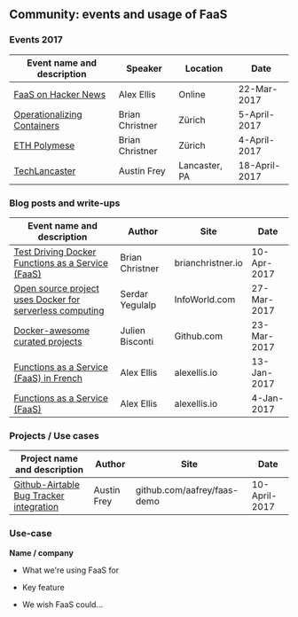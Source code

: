 ## Community: events and usage of FaaS

### Events 2017

| Event name and description                                          | Speaker      | Location | Date        |
|---------------------------------------------------------------------|--------------|----------|-------------|
| [FaaS on Hacker News](https://news.ycombinator.com/item?id=13920588)| Alex Ellis   | Online   | 22-Mar-2017 |
| [Operationalizing Containers](http://www.rackspace-inform.eu/dispatcher/action?wlmsac=t1ejSDdh1hygBurJJANV)| Brian Christner   | Zürich   | 5-April-2017 |
| [ETH Polymese](https://www.polymesse.ch/current-presentations.html)| Brian Christner   | Zürich   | 4-April-2017 |
| [TechLancaster](http://techlancaster.com/meetup)| Austin Frey | Lancaster, PA | 18-April-2017 |

### Blog posts and write-ups

| Event name and description                                          | Author       | Site     | Date        |
|---------------------------------------------------------------------|--------------|----------|-------------|
| [Test Driving Docker Functions as a Service (FaaS)](https://www.brianchristner.io/test-driving-docker-function-as-a-service-faas/) | Brian Christner | brianchristner.io | 10-Apr-2017 |
| [Open source project uses Docker for serverless computing](http://www.infoworld.com/article/3184757/open-source-tools/open-source-project-uses-docker-for-serverless-computing.html#tk.twt_ifw)| Serdar Yegulalp  | InfoWorld.com   | 27-Mar-2017 |
| [Docker-awesome curated projects](https://github.com/veggiemonk/awesome-docker#serverless) | Julien Bisconti | Github.com | 23-Mar-2017 |
| [Functions as a Service (FaaS) in French](http://blog.alexellis.io/fonction-service/) | Alex Ellis | alexellis.io | 13-Jan-2017 |
| [Functions as a Service (FaaS)](http://blog.alexellis.io/functions-as-a-service/) | Alex Ellis | alexellis.io | 4-Jan-2017 |

### Projects / Use cases
| Project name and description                                         | Author     | Site      | Date        |
|----------------------------------------------------------------------|------------|-----------|-------------|
| [Github-Airtable Bug Tracker integration](https://github.com/aafrey/faas-demo) | Austin Frey | github.com/aafrey/faas-demo | 10-April-2017 |

### Use-case

**Name / company**

* What we're using FaaS for

* Key feature

* We wish FaaS could...
